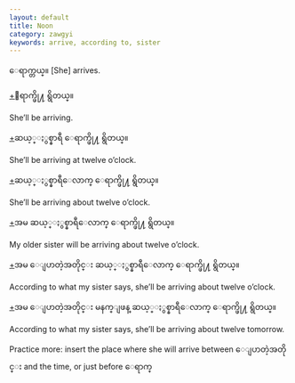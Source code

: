 ```yaml
---
layout: default
title: Noon
category: zawgyi
keywords: arrive, according to, sister
---
```


<p><span class='zawgyi'>ေရာက္တယ္။</span> [She] arrives.</p>
<p class="hide-trigger"><a href='#'>+</a><span class='zawgyi'>ေရာက္ဖို႔ ရွိတယ္။</span></p>
<p class='hide-this'>She’ll be arriving.</p>

<p class="hide-trigger"><a href='#'>+</a><span class='zawgyi'>ဆယ့္ႏွစ္နာရီ ေရာက္ဖို႔ ရွိတယ္။</span></p>
<p class='hide-this'>She’ll be arriving at twelve o’clock.</p>

<p class="hide-trigger"><a href='#'>+</a><span class='zawgyi'>ဆယ့္ႏွစ္နာရီေလာက္ ေရာက္ဖို႔ ရွိတယ္။</span></p>
<p class='hide-this'>She’ll be arriving about twelve o’clock.</p>

<p class="hide-trigger"><a href='#'>+</a><span class='zawgyi'>အမ ဆယ့္ႏွစ္နာရီေလာက္ ေရာက္ဖို႔ ရွိတယ္။</span></p>
<p class='hide-this'>My older sister will be arriving about twelve o’clock.</p>

<p class="hide-trigger"><a href='#'>+</a><span class='zawgyi'>အမ ေျပာတဲ့အတိုင္း ဆယ့္ႏွစ္နာရီေလာက္ ေရာက္ဖို႔ ရွိတယ္။</span></p>
<p class='hide-this'>According to what my sister says, she’ll be arriving about twelve o’clock.</p>

<p class="hide-trigger"><a href='#'>+</a><span class='zawgyi'>အမ ေျပာတဲ့အတိုင္း မနက္ျဖန္ ဆယ့္ႏွစ္နာရီေလာက္ ေရာက္ဖို႔ ရွိတယ္။</span></p>
<p class='hide-this'>According to what my sister says, she’ll be arriving about twelve tomorrow.</p>

<p>Practice more: insert the place where she will arrive between <span class='zawgyi'>ေျပာတဲ့အတိုင္း</span> and the time, or just before <span class='mm3'>ေရာက္</span></p>
